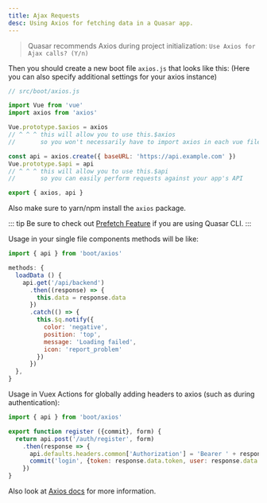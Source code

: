 ```yaml
---
title: Ajax Requests
desc: Using Axios for fetching data in a Quasar app.
---
```


> Quasar recommends Axios during project initialization: `Use Axios for Ajax calls? (Y/n)`

Then you should create a new boot file `axios.js` that looks like this:
(Here you can also specify additional settings for your axios instance)


```js
// src/boot/axios.js

import Vue from 'vue'
import axios from 'axios'

Vue.prototype.$axios = axios
// ^ ^ ^ this will allow you to use this.$axios
//       so you won't necessarily have to import axios in each vue file

const api = axios.create({ baseURL: 'https://api.example.com' })
Vue.prototype.$api = api
// ^ ^ ^ this will allow you to use this.$api
//       so you can easily perform requests against your app's API

export { axios, api }
```

Also make sure to yarn/npm install the `axios` package.

::: tip
Be sure to check out [Prefetch Feature](/quasar-cli/prefetch-feature) if you are using Quasar CLI.
:::

Usage in your single file components methods will be like:
```js
import { api } from 'boot/axios'

methods: {
  loadData () {
    api.get('/api/backend')
      .then((response) => {
        this.data = response.data
      })
      .catch(() => {
        this.$q.notify({
          color: 'negative',
          position: 'top',
          message: 'Loading failed',
          icon: 'report_problem'
        })
      })
  },
}
```

Usage in Vuex Actions for globally adding headers to axios (such as during authentication):
```js
import { api } from 'boot/axios'

export function register ({commit}, form) {
  return api.post('/auth/register', form)
    .then(response => {
      api.defaults.headers.common['Authorization'] = 'Bearer ' + response.data.token
      commit('login', {token: response.data.token, user: response.data.user})
    })
}
```

Also look at [Axios docs](https://github.com/axios/axios) for more information.
